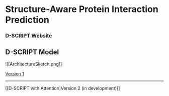 # Structure-Aware Protein Interaction Prediction

### [D-SCRIPT Website](http://dscript.csail.mit.edu)

## D-SCRIPT Model

![[ArchitectureSketch.png]]

[Version 1](https://github.com/samsledje/D-SCRIPT/tree/v0.1.2)

---
[[D-SCRIPT with Attention|Version 2 (in development)]]